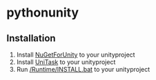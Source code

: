 # pythonunity

## Installation

1. Install [NuGetForUnity](https://github.com/GlitchEnzo/NuGetForUnity) to your unityproject
2. Install [UniTask](https://github.com/Cysharp/UniTask) to your unityproject
3. Run [/Runtime/INSTALL.bat](https://github.com/saccadic/pythonunity/blob/develop/Runtime/INSTALL.bat) to your unityproject
